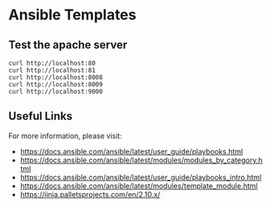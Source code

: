 # Ansible Templates

## Test the apache server

```
curl http://localhost:80 
curl http://localhost:81
curl http://localhost:8008 
curl http://localhost:8009
curl http://localhost:9000
```

## Useful Links

For more information, please visit:

-   https://docs.ansible.com/ansible/latest/user_guide/playbooks.html
-   https://docs.ansible.com/ansible/latest/modules/modules_by_category.html
-   https://docs.ansible.com/ansible/latest/user_guide/playbooks_intro.html
-   https://docs.ansible.com/ansible/latest/modules/template_module.html
-   https://jinja.palletsprojects.com/en/2.10.x/
  
